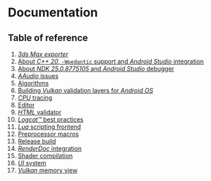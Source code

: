 # Documentation

## Table of reference

1) [_3ds Max exporter_](./3ds-max-exporter.md)
1) [About _C++ 20_, `-Wpedantic` support and _Android Studio_ integration](./about-c++20-and-pedantic.md)
1) [About _NDK 25.0.8775105_ and _Android Studio_ debugger](./about-NDK-25.0.8775105.md)
1) [_AAudio_ issues](./aaudio-issues.md)
1) [Algorithms](./algorithms.md)
1) [Building _Vulkan_ validation layers for _Android OS_](./vulkan-validation-layers.md)
1) [_CPU_ tracing](./cpu-tracing.md)
1) [Editor](./editor.md)
1) [_HTML_ validator](./html-validator.md)
1) [_Logcat™_ best practices](./logcat.md)
1) [_Lua_ scripting frontend](./lua-scripting-frontend.md)
1) [Preprocessor macros](./preprocessor-macros.md)
1) [Release build](./release-build.md)
1) [_RenderDoc_ integration](./renderdoc-integration.md)
1) [Shader compilation](./shader-compilation.md)
1) [_UI_ system](./ui-system.md)
1) [_Vulkan_ memory view](./vulkan-memory-view.md)
